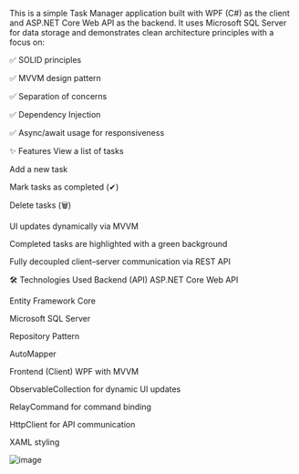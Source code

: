 This is a simple Task Manager application built with WPF (C#) as the client and ASP.NET Core Web API as the backend. It uses Microsoft SQL Server for data storage and demonstrates clean architecture principles with a focus on:

✅ SOLID principles

✅ MVVM design pattern

✅ Separation of concerns

✅ Dependency Injection

✅ Async/await usage for responsiveness

✨ Features
View a list of tasks

Add a new task

Mark tasks as completed (✔)

Delete tasks (🗑)

UI updates dynamically via MVVM

Completed tasks are highlighted with a green background

Fully decoupled client–server communication via REST API

🛠 Technologies Used
Backend (API)
ASP.NET Core Web API

Entity Framework Core

Microsoft SQL Server

Repository Pattern

AutoMapper

Frontend (Client)
WPF with MVVM

ObservableCollection for dynamic UI updates

RelayCommand for command binding

HttpClient for API communication

XAML styling

![image](https://github.com/user-attachments/assets/4f75ad95-6fe3-40e8-a3aa-74ae5f20276e)

